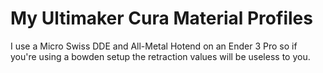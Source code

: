 # My Ultimaker Cura Material Profiles

I use a Micro Swiss DDE and All-Metal Hotend on an Ender 3 Pro so if you're using a bowden setup the retraction values will be useless to you.
